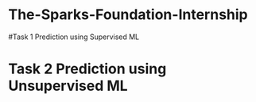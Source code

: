 # The-Sparks-Foundation-Internship

#Task 1 Prediction using Supervised ML

# Task 2 Prediction using Unsupervised ML
